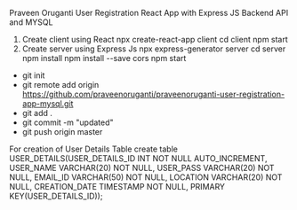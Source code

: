 Praveen Oruganti User Registration React App with Express JS Backend API and MYSQL

1. Create client using React 
npx create-react-app client
cd client
npm start
2. Create server using Express Js
npx express-generator server
cd server
npm install
npm install --save cors
npm start

- git init
- git remote add origin https://github.com/praveenoruganti/praveenoruganti-user-registration-app-mysql.git
- git add .
- git commit -m "updated"
- git push origin master


For creation of User Details Table
create table USER_DETAILS(USER_DETAILS_ID INT NOT NULL AUTO_INCREMENT,
USER_NAME VARCHAR(20) NOT NULL,
USER_PASS VARCHAR(20) NOT NULL,
EMAIL_ID VARCHAR(50) NOT NULL,
LOCATION VARCHAR(20) NOT NULL,
CREATION_DATE TIMESTAMP NOT NULL,
PRIMARY KEY(USER_DETAILS_ID));


